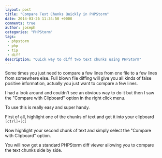 ```yaml
---
layout: post
title: "Compare Text Chunks Quickly in PHPStorm"
date: 2014-03-26 11:34:50 +0000
comments: true
author: joseph
categories: "PHPStorm"
tags: 
 - phpstorm
 - php
 - tip
 - diff
description: "Quick way to diff two text chunks using PHPStorm"
---
```

Some times you just need to compare a few lines from one file to a few lines from somewhere else. Full blown file diffing will give you all kinds of false positive information, actually you just want to compare a few lines.

I had a look around and couldn't see an obvious way to do it but then I saw the "Compare with Clipboard" option in the right click menu.

To use this is really easy and super handy.

First of all, highlight one of the chunks of text and get it into your clipboard `[ctrl]+[c]`

Now highlight your second chunk of text and simply select the "Compare with Clipboard" option.

You will now get a standard PHPStorm diff viewer allowing you to compare the text chunks side by side.

